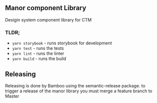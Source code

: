 ## Manor component Library
Desigin system component library for CTM

### TLDR;
- `yarn storybook` - runs storybook for development
- `yarn test` - runs the tests
- `yarn lint` - runs the linter
- `yarn build` - runs the build

## Releasing
Releasing is done by Bamboo using the semantic-release package. to trigger a release of the manor library you must merge a feature branch to Master